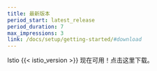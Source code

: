```yaml
---
title: 最新版本
period_start: latest_release
period_duration: 7
max_impressions: 3
link: /docs/setup/getting-started/#download
---
```


Istio {{< istio_version >}} 现在可用！点击这里下载。
